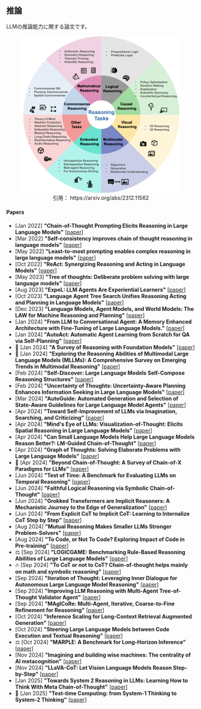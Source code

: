 
## 推論
 LLMの推論能力に関する論文です。
<figure style="text-align: center;">
    <img alt="" src="../assets/reasoning.png" width="500" />
    <figcaption style="text-align: center;">引用： https://arxiv.org/abs/2312.11562</figcaption>
</figure>

#### Papers
* [Jan 2022] **"Chain-of-Thought Prompting Elicits Reasoning in Large Language Models"** [[paper](https://arxiv.org/abs/2201.11903)]
* [Mar 2022] **"Self-consistency improves chain of thought reasoning in language models"** [[paper](https://arxiv.org/abs/2203.11171)]
* [May 2022] **"Least-to-most prompting enables complex reasoning in large language models"** [[paper](https://arxiv.org/abs/2205.10625)]
* [Oct 2022] **"ReAct: Synergizing Reasoning and Acting in Language Models"** [[paper](https://arxiv.org/abs/2210.03629)]
* [May 2023] **"Tree of thoughts: Deliberate problem solving with large language models"** [[paper](https://arxiv.org/abs/2305.10601)]
* [Aug 2023] **"ExpeL: LLM Agents Are Experiential Learners"** [[paper](https://arxiv.org/abs/2308.10144)]
* [Oct 2023] **"Language Agent Tree Search Unifies Reasoning Acting and Planning in Language Models"** [[paper](https://arxiv.org/abs/2310.04406)]
* [Dec 2023] **"Language Models, Agent Models, and World Models: The LAW for Machine Reasoning and Planning"** [[paper](https://arxiv.org/abs/2312.05230)]
* [Jan 2024] **"From LLM to Conversational Agent: A Memory Enhanced Architecture with Fine-Tuning of Large Language Models."** [[paper](https://arxiv.org/abs/2401.02777)]
* [Jan 2024] **"AutoAct: Automatic Agent Learning from Scratch for QA via Self-Planning"** [[paper](https://arxiv.org/abs/2401.05268)]
* 📖 [Jan 2024] **"A Survey of Reasoning with Foundation Models"** [[paper](https://arxiv.org/abs/2312.11562)]
* 📖 [Jan 2024] **"Exploring the Reasoning Abilities of Multimodal Large Language Models (MLLMs): A Comprehensive Survey on Emerging Trends in Multimodal Reasoning"** [[paper](https://arxiv.org/abs/2401.06805)]
* [Feb 2024] **"Self-Discover: Large Language Models Self-Compose Reasoning Structures"** [[paper](https://arxiv.org/abs/2402.03620)]
* [Feb 2024] **"Uncertainty of Thoughts: Uncertainty-Aware Planning Enhances Information Seeking in Large Language Models"** [[paper](https://arxiv.org/abs/2402.03271)]
* [Mar 2024] **"AutoGuide: Automated Generation and Selection of State-Aware Guidelines for Large Language Model Agents"** [[paper](https://arxiv.org/abs/2403.08978)]
* [Apr 2024] **"Toward Self-Improvement of LLMs via Imagination, Searching, and Criticizing"** [[paper](https://arxiv.org/abs/2404.12253)]
* [Apr 2024] **"Mind's Eye of LLMs: Visualization-of-Thought: Elicits Spatial Reasoning in Large Language Models"** [[paper](https://arxiv.org/abs/2404.03622)]
* [Apr 2024] **"Can Small Language Models Help Large Language Models Reason Better?: LM-Guided Chain-of-Thought"** [[paper](https://arxiv.org/abs/2404.03414)]
* [Apr 2024] **"Graph of Thoughts: Solving Elaborate Problems with Large Language Models"** [[paper](https://arxiv.org/abs/2308.09687)]
* 📖 [Apr 2024] **"Beyond Chain-of-Thought: A Survey of Chain-of-X Paradigms for LLMs"** [[paper](https://arxiv.org/abs/2404.15676)]
* [Jun 2024] **"Test of Time: A Benchmark for Evaluating LLMs on Temporal Reasoning"** [[paper](https://arxiv.org/abs/2406.09170)]
* [Jun 2024] **"Faithful Logical Reasoning via Symbolic Chain-of-Thought"** [[paper](https://arxiv.org/abs/2405.18357)]
* [Jun 2024] **"Grokked Transformers are Implicit Reasoners: A Mechanistic Journey to the Edge of Generalization"** [[paper](https://arxiv.org/abs/2405.15071)]
* [Jun 2024] **"From Explicit CoT to Implicit CoT: Learning to Internalize CoT Step by Step"** [[paper](https://arxiv.org/abs/2405.14838)]
* [Aug 2024] **"Mutual Reasoning Makes Smaller LLMs Stronger Problem-Solvers"** [[paper](https://arxiv.org/abs/2408.06195)]
* [Aug 2024] **"To Code, or Not To Code? Exploring Impact of Code in Pre-training"** [[paper](https://arxiv.org/abs/2408.10914)]
* ⚖️ [Sep 2024] **"LOGICGAME: Benchmarking Rule-Based Reasoning Abilities of Large Language Models"** [[paper](https://arxiv.org/abs/2408.15778)]
* 🔥 [Sep 2024] **"To CoT or not to CoT? Chain-of-thought helps mainly on math and symbolic reasoning"** [[paper](https://arxiv.org/abs/2409.12183)]
* [Sep 2024] **"Iteration of Thought: Leveraging Inner Dialogue for Autonomous Large Language Model Reasoning"** [[paper](https://arxiv.org/abs/2409.12618)]
* [Sep 2024] **"Improving LLM Reasoning with Multi-Agent Tree-of-Thought Validator Agent"** [[paper](https://arxiv.org/abs/2409.11527)]
* [Sep 2024] **"MAgICoRe: Multi-Agent, Iterative, Coarse-to-Fine Refinement for Reasoning"** [[paper](https://arxiv.org/abs/2409.12147)]
* [Oct 2024] **"Inference Scaling for Long-Context Retrieval Augmented Generation"** [[paper](https://arxiv.org/abs/2410.04343)]
* [Oct 2024] **"Steering Large Language Models between Code Execution and Textual Reasoning"** [[paper](https://arxiv.org/abs/2410.03524)]
* ⚖️ [Oct 2024] **"MARPLE: A Benchmark for Long-Horizon Inference"** [[paper](https://arxiv.org/abs/2410.01926)]
* [Nov 2024] **"Imagining and building wise machines: The centrality of AI metacognition"** [[paper](https://arxiv.org/abs/2411.02478)]
* [Nov 2024] **"LLaVA-CoT: Let Vision Language Models Reason Step-by-Step"** [[paper](https://arxiv.org/abs/2411.10440)]
* [Jan 2025] **"Towards System 2 Reasoning in LLMs: Learning How to Think With Meta Chain-of-Thought"** [[paper](https://arxiv.org/abs/2501.04682)]
* 📖 [Jan 2025] **"Test-time Computing: from System-1 Thinking to System-2 Thinking"** [[paper](https://arxiv.org/abs/2501.02497)]

